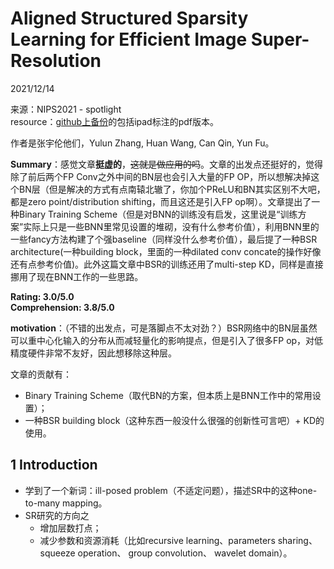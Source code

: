 # Aligned Structured Sparsity Learning for Efficient Image Super-Resolution  

2021/12/14  

来源：NIPS2021 - spotlight  
resource：[github上备份](https://github.com/YouCaiJun98/YouCaiJun98.github.io/blob/master/articles/ModelCompression/Quantization/Training%20Binary%20Neural%20Network%20without%20Batch%20Norm.pdf)的包括ipad标注的pdf版本。  

作者是张宇伦他们，Yulun Zhang, Huan Wang, Can Qin, Yun Fu。  

**Summary**：感觉文章**挺虚的**，~~这就是做应用的吗~~。文章的出发点还挺好的，觉得除了前后两个FP Conv之外中间的BN层也会引入大量的FP OP，所以想解决掉这个BN层（但是解决的方式有点南辕北辙了，你加个PReLU和BN其实区别不大吧，都是zero point/distribution shifting，而且这还是引入FP op啊）。文章提出了一种Binary Training Scheme（但是对BNN的训练没有启发，这里说是“训练方案”实际上只是一些BNN里常见设置的堆砌，没有什么参考价值），利用BNN里的一些fancy方法构建了个强baseline（同样没什么参考价值），最后提了一种BSR architecture(一种building block，里面的一种dilated conv concate的操作好像还有点参考价值)。此外这篇文章中BSR的训练还用了multi-step KD，同样是直接挪用了现在BNN工作的一些思路。 

**Rating: 3.0/5.0**  
**Comprehension: 3.8/5.0**  

**motivation**：（不错的出发点，可是落脚点不太对劲？）BSR网络中的BN层虽然可以重中心化输入的分布从而减轻量化的影响提点，但是引入了很多FP op，对低精度硬件非常不友好，因此想移除这种层。  

文章的贡献有：  
* Binary Training Scheme（取代BN的方案，但本质上是BNN工作中的常用设置）；  
* 一种BSR building block（这种东西一般没什么很强的创新性可言吧）+ KD的使用。  

## 1 Introduction  
* 学到了一个新词：ill-posed problem（不适定问题），描述SR中的这种one-to-many mapping。  
* SR研究的方向之  
    * 增加层数打点；  
    * 减少参数和资源消耗（比如recursive learning、parameters sharing、squeeze operation、 group convolution、 wavelet domain）。  

